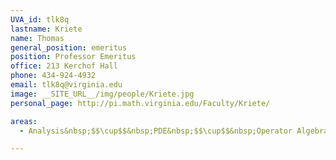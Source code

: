 ```yaml
---
UVA_id: tlk8q
lastname: Kriete
name: Thomas
general_position: emeritus
position: Professor Emeritus
office: 213 Kerchof Hall
phone: 434-924-4932
email: tlk8q@virginia.edu
image: __SITE_URL__/img/people/Kriete.jpg
personal_page: http://pi.math.virginia.edu/Faculty/Kriete/

areas:
  - Analysis&nbsp;$$\cup$$&nbsp;PDE&nbsp;$$\cup$$&nbsp;Operator Algebras

---
```

